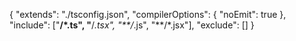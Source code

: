{
  "extends": "./tsconfig.json",
  "compilerOptions": {
    "noEmit": true
  },
  "include": ["**/*.ts", "**/*.tsx", "**/*.js", "**/*.jsx"],
  "exclude": []
}
